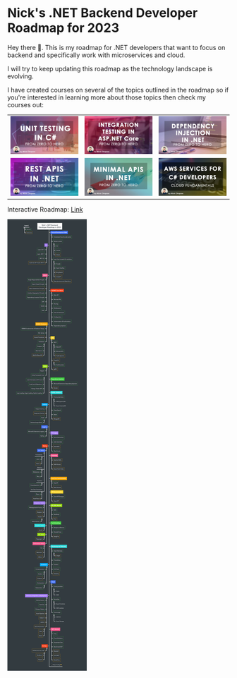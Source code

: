 # Nick's .NET Backend Developer Roadmap for 2023

Hey there 👋. This is my roadmap for .NET developers that want to focus on backend and specifically work with microservices and cloud.

I will try to keep updating this roadmap as the technology landscape is evolving.

I have created courses on several of the topics outlined in the roadmap so if you're interested in learning more about those topics then check my courses out:

|   |   |   |
| - | - | - |
| [<img src="assets/unittesting.jpg"  width="200">](https://nickchapsas.com/p/from-zero-to-hero-unit-testing-in-c) | [<img src="assets/integrationtesting.jpg"  width="200">](https://nickchapsas.com/p/from-zero-to-hero-integration-testing-in-asp-net-core) | [<img src="assets/dependencyinjection.jpg"  width="200">](https://nickchapsas.com/p/from-zero-to-hero-dependency-injection-in-net) |
| [<img src="assets/restapis.jpg"  width="200">](https://nickchapsas.com/p/from-zero-to-hero-rest-apis-in-asp-net-core) | [<img src="assets/minimalapis.jpg"  width="200">](https://nickchapsas.com/p/from-zero-to-hero-minimal-apis-in-net-with-c) | [<img src="assets/aws.jpg"  width="200">](https://nickchapsas.com/p/cloud-fundamentals-aws-services-for-c-developers) |

Interactive Roadmap: [Link](https://mm.tt/map/2627837340?t=CjSlrIg9TU)

![](roadmap-dark-compact-2023.png)
